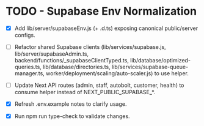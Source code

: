 # TODO - Supabase Env Normalization
- [x] Add lib/server/supabaseEnv.js (+ .d.ts) exposing canonical public/server configs.
- [ ] Refactor shared Supabase clients (lib/services/supabase.js, lib/server/supabaseAdmin.ts, backend/functions/_supabaseClientTyped.ts, lib/database/optimized-queries.ts, lib/database/directories.ts, lib/services/supabase-queue-manager.ts, worker/deployment/scaling/auto-scaler.js) to use helper.
- [ ] Update Next API routes (admin, staff, autobolt, customer, health) to consume helper instead of NEXT_PUBLIC_SUPABASE_*.
- [x] Refresh .env.example notes to clarify usage.
- [x] Run npm run type-check to validate changes.

